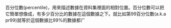 百分位數(percentile)，用來描述數據在資料集裡面的相對位置。百分位數可以把它簡單想像成，有多少百分比的數據在這個數據之下。就比如第99百分位數(a.k.a pr99)就等於這個數據比99%的數據都ㄏ